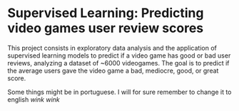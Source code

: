 # Supervised Learning: Predicting video games user review scores

This project consists in exploratory data analysis and the application of supervised learning
models to predict if a video game has good or bad user reviews, analyzing a
dataset of ~6000 videogames. The goal is to predict if the average users gave the video game a bad,
mediocre, good, or great score. 


Some things might be in portuguese. I will for sure remember to change it to english *wink* *wink*
